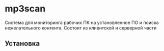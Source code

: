 mp3scan
===========

Система для мониторинга рабочих ПК на установленное ПО и поиска нежелательного контента. Состоит из клиентской и серверной части

Установка
-----------
